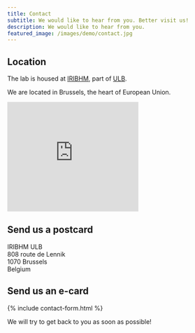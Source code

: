 ```yaml
---
title: Contact
subtitle: We would like to hear from you. Better visit us!
description: We would like to hear from you.
featured_image: /images/demo/contact.jpg
---
```


## Location

The lab is housed at [IRIBHM](https://iribhm.org/), part of [ULB](https://www.ulb.be/en).

We are located in Brussels, the heart of European Union.
<iframe src="https://www.google.com/maps/embed?pb=!1m18!1m12!1m3!1d2520.9801652618257!2d4.265410415575088!3d50.81300617952712!2m3!1f0!2f0!3f0!3m2!1i1024!2i768!4f13.1!3m3!1m2!1s0x47c3c6f714650e4f%3A0x89c304a080aa50dc!2sInstitut+de+Recherche+Interdisciplinaire+en+Biologie+Humaine+et+Mol%C3%A9culaire+(IRIBHM)!5e0!3m2!1sen!2sde!4v1561750621447!5m2!1sen!2sde" width="300" height="250" frameborder="0" style="border:0" allowfullscreen></iframe>

## Send us a postcard

IRIBHM ULB\
808 route de Lennik\
1070 Brussels\
Belgium

## Send us an e-card

{% include contact-form.html %}

<!--We've made a contact form that you can use with [Formspree](https://formspree.io/) to handle up to 50 submissions per month for free. You could also easily switch out the end-point to use another contact form service.-->
We will try to get back to you as soon as possible!

